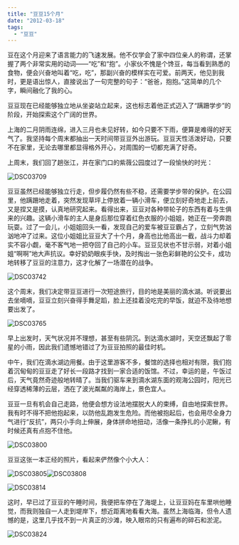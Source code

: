 ```yaml
---
title: "豆豆15个月"
date: "2012-03-18"
tags: 
  - "豆豆"
---
```


豆在这个月迎来了语言能力的飞速发展。他不仅学会了家中四位亲人的称谓，还掌握了两个非常实用的动词——“吃”和“抱”。小家伙不愧是个馋豆，每当看到熟悉的食物，便会兴奋地叫着“吃，吃”，那副兴奋的模样实在可爱。前两天，他见到我时，更是语出惊人，直接说出了一句完整的句子：“爸爸，抱抱。”这简单的几个字，瞬间融化了我的心。

豆豆现在已经能够独立地从坐姿站立起来，这也标志着他正式迈入了“蹒跚学步”的阶段，开始探索这个广阔的世界。

上海的二月阴雨连绵，进入三月也未见好转，如今只要不下雨，便算是难得的好天气了。我坚持每个周末都抽出一天时间带豆豆外出游玩。豆豆天性活泼好动，只要不在家里，无论去哪里都显得格外开心，对周围的一切都充满了好奇。

上周末，我们回了趟张江，并在家门口的紫薇公园度过了一段愉快的时光：

![DSC03709](images/dsc03709.jpg "DSC03709")

豆豆虽然已经能够独立行走，但步履仍然有些不稳，还需要学步带的保护。在公园里，他蹒跚地走着，突然发现草坪上停放着一辆小滑车，便立刻好奇地走上前去，又是捏又是摸，认真地研究起来。看得出来，豆豆对各种带轮子的东西有着与生俱来的兴趣。这辆小滑车的主人是身后那位穿着红色衣服的小姐姐，她正在一旁奔跑玩耍。过了一会儿，小姐姐回头一看，发现自己的爱车被豆豆霸占了，立刻气势汹汹地冲了过来。这位小姐姐比豆豆大了十个月，身高也比他高出一截，战斗力却着实不容小觑，毫不客气地一把夺回了自己的小车。豆豆见状也不甘示弱，对着小姐姐“啊啊”地大声抗议。幸好奶奶眼疾手快，及时掏出一张色彩鲜艳的公交卡，成功地转移了豆豆的注意力，这才化解了一场潜在的战争。

![DSC03742](images/dsc03742.jpg "DSC03742")

这个周末，我们决定带豆豆进行一次短途旅行，目的地是美丽的滴水湖。听说要出去坐嘀嘀，豆豆立刻兴奋得手舞足蹈，脸上还挂着没吃完的早饭，就迫不及待地想要出发了。

![DSC03765](images/dsc03765.jpg "DSC03765")

早上出发时，天气状况并不理想，甚至有些阴沉。到达滴水湖时，天空还飘起了零星的小雨，因此我们遗憾地错过了为豆豆拍照的最佳时机。

中午，我们在滴水湖边用餐。由于这里游客不多，餐馆的选择也相对有限，我们抱着沉甸甸的豆豆走了好长一段路才找到一家合适的饭馆。不过，幸运的是，午饭过后，天气竟然奇迹般地转晴了。当我们驱车来到滴水湖东面的观海公园时，阳光已经穿透稀薄的云层，洒在了波光粼粼的海岸上，景色宜人。

豆豆一旦有机会自己走路，他便会想方设法地摆脱大人的束缚，自由地探索世界。我有时不得不把他抱起来，以防他乱跑发生危险。而他被抱起后，也会用尽全身力气进行“反抗”，两只小手向上伸展，身体拼命地扭动，活像一条挣扎的小泥鳅，有时候还真有点抱不住他。

![DSC03800](images/dsc03800.jpg "DSC03800")

豆豆这张一本正经的照片，看起来俨然像个小大人：

![DSC03805](images/dsc03805.jpg "DSC03805")![DSC03808](images/dsc03808.jpg "DSC03808")

![DSC03814](images/dsc03814.jpg "DSC03814")

这时，早已过了豆豆的午睡时间，我便把车停在了海堤上，让豆豆妈在车里哄他睡觉，而我则独自一人走到堤岸下，想近距离地看看大海。虽然上海临海，但令人遗憾的是，这里几乎找不到一片真正的沙滩，映入眼帘的只有遍布的碎石和淤泥。

![DSC03824](images/dsc03824.jpg "DSC03824")
